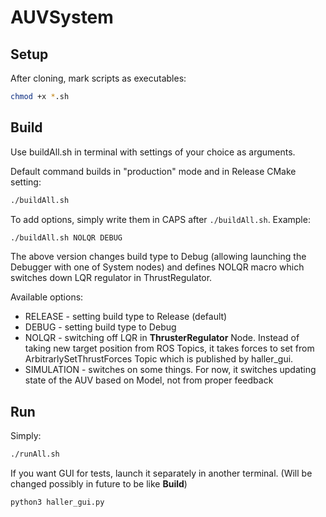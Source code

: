 # AUVSystem

## Setup

After cloning, mark scripts as executables:

```bash
chmod +x *.sh
```

## Build

Use buildAll.sh in terminal with settings of your choice as arguments.

Default command builds in "production" mode and in Release CMake setting:

```bash
./buildAll.sh
```

To add options, simply write them in CAPS after ```./buildAll.sh```. Example:

```bash
./buildAll.sh NOLQR DEBUG
```

The above version changes build type to Debug (allowing launching the Debugger with one of System nodes) and defines NOLQR macro which switches down LQR regulator in ThrustRegulator.

Available options:

- RELEASE - setting build type to Release (default)
- DEBUG - setting build type to Debug
- NOLQR - switching off LQR in **ThrusterRegulator** Node. Instead of taking new target position from ROS Topics, it takes forces to set from ArbitrarlySetThrustForces Topic which is published by haller_gui.
- SIMULATION - switches on some things. For now, it switches updating state of the AUV based on Model, not from proper feedback

## Run

Simply:

```bash
./runAll.sh
```

If you want GUI for tests, launch it separately in another terminal. (Will be changed possibly in future to be like **Build**)

```bash
python3 haller_gui.py
```